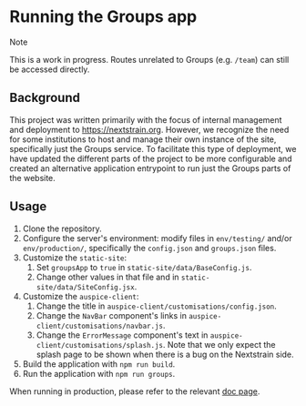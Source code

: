 # Running the Groups app

> [!NOTE]
> This is a work in progress. Routes unrelated to Groups (e.g. `/team`) can
> still be accessed directly.

## Background

This project was written primarily with the focus of internal management and
deployment to https://nextstrain.org. However, we recognize the need for some
institutions to host and manage their own instance of the site, specifically
just the Groups service. To facilitate this type of deployment, we have updated
the different parts of the project to be more configurable and created an
alternative application entrypoint to run just the Groups parts of the website.

## Usage

1. Clone the repository.
2. Configure the server's environment: modify files in `env/testing/` and/or
   `env/production/`, specifically the `config.json` and `groups.json` files.
3. Customize the `static-site`:
    1. Set `groupsApp` to `true` in `static-site/data/BaseConfig.js`.
    2. Change other values in that file and in `static-site/data/SiteConfig.jsx`.
4. Customize the `auspice-client`:
    1. Change the title in `auspice-client/customisations/config.json`.
    2. Change the `NavBar` component's links in `auspice-client/customisations/navbar.js`.
    3. Change the `ErrorMessage` component's text in
       `auspice-client/customisations/splash.js`. Note that we only expect the
       splash page to be shown when there is a bug on the Nextstrain side.
5. Build the application with `npm run build`.
6. Run the application with `npm run groups`.

When running in production, please refer to the relevant [doc
page](https://docs.nextstrain.org/projects/nextstrain-dot-org/page/production.html).
